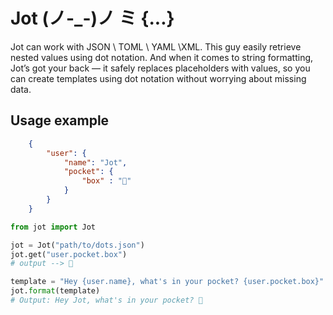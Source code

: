 # Jot (ノ-_-)ノ ミ {...}

Jot can work with JSON \ TOML \ YAML \XML. This guy easily retrieve nested values using dot notation.
And when it comes to string formatting, Jot’s got your back — it safely replaces placeholders with values, so you can create templates using dot notation without worrying about missing data. 

## Usage example

```json
    {
        "user": {
            "name": "Jot",
            "pocket": {
                "box" : "🦎"
            }
        }
    }
```

```python
from jot import Jot

jot = Jot("path/to/dots.json")
jot.get("user.pocket.box")
# output --> 🦎
```

```python
template = "Hey {user.name}, what's in your pocket? {user.pocket.box}"
jot.format(template)
# Output: Hey Jot, what's in your pocket? 🦎
```
